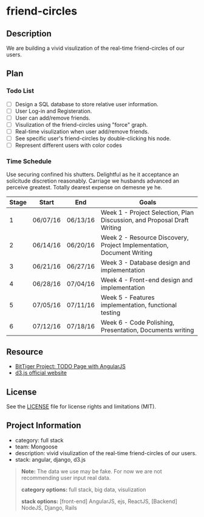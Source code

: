 # friend-circles

## Description
We are building a vivid visulization of the real-time friend-circles of our users. 

## Plan

### Todo List
- [ ] Design a SQL database to store relative user information.
- [ ] User Log-in and Registeration.
- [ ] User can add/remove friends.
- [ ] Visulization of the friend-circles using "force" graph.
- [ ] Real-time visulization when user add/remove friends.
- [ ] See specific user's friend-circles by double-clicking his node.
- [ ] Represent different users with color codes

### Time Schedule
Use securing confined his shutters. Delightful as he it acceptance an solicitude discretion reasonably. Carriage we husbands advanced an perceive greatest. Totally dearest expense on demesne ye he.

| Stage | Start  | End | Goals |
| ------------- | ------------- | ------------- | ------------- |
| 1 | 06/07/16  | 06/13/16  | Week 1 - Project Selection, Plan Discussion, and Proposal Draft Writing |
| 2 | 06/14/16  | 06/20/16  | Week 2 - Resource Discovery, Project Implementation, Document Writing  |
| 3 | 06/21/16  | 06/27/16  | Week 3 - Database design and implementation  |
| 4 | 06/28/16  | 07/04/16  | Week 4 - Front-end design and implementation  |
| 5 | 07/05/16  | 07/11/16  | Week 5 - Features implementation, functional testing  |
| 6 | 07/12/16  | 07/18/16  | Week 6 - Code Polishing, Presentation, Documents writing  |

## Resource
- [BitTiger Project: TODO Page with AngularJS](https://www.bittiger.io/microproject/KmcxazLmePpSm6XqY)
- [d3.js official website](https://d3js.org/)

## License
See the [LICENSE](LICENSE.md) file for license rights and limitations (MIT).

## Project Information
- category: full stack
- team: Mongoose
- description: vivid visulization of the real-time friend-circles of our users. 
- stack: angular, django, d3.js

> **Note:** The data we use may be fake. For now we are not recommending user input real data.
>
>**category options:** 
>full stack, big data, visulization
>
> **stack options:** [front-end] AngularJS, ejs, ReactJS, [Backend] NodeJS, Django, Rails
> 
